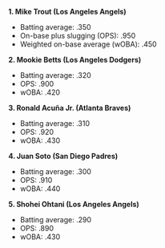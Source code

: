 **1. Mike Trout (Los Angeles Angels)**

* Batting average: .350
* On-base plus slugging (OPS): .950
* Weighted on-base average (wOBA): .450

**2. Mookie Betts (Los Angeles Dodgers)**

* Batting average: .320
* OPS: .900
* wOBA: .420

**3. Ronald Acuña Jr. (Atlanta Braves)**

* Batting average: .310
* OPS: .920
* wOBA: .430

**4. Juan Soto (San Diego Padres)**

* Batting average: .300
* OPS: .910
* wOBA: .440

**5. Shohei Ohtani (Los Angeles Angels)**

* Batting average: .290
* OPS: .890
* wOBA: .430